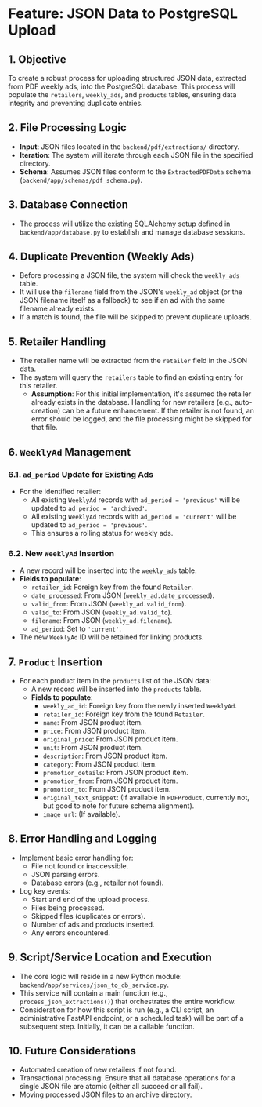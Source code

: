 # Feature: JSON Data to PostgreSQL Upload

## 1. Objective

To create a robust process for uploading structured JSON data, extracted from PDF weekly ads, into the PostgreSQL database. This process will populate the `retailers`, `weekly_ads`, and `products` tables, ensuring data integrity and preventing duplicate entries.

## 2. File Processing Logic

- **Input**: JSON files located in the `backend/pdf/extractions/` directory.
- **Iteration**: The system will iterate through each JSON file in the specified directory.
- **Schema**: Assumes JSON files conform to the `ExtractedPDFData` schema (`backend/app/schemas/pdf_schema.py`).

## 3. Database Connection

- The process will utilize the existing SQLAlchemy setup defined in `backend/app/database.py` to establish and manage database sessions.

## 4. Duplicate Prevention (Weekly Ads)

- Before processing a JSON file, the system will check the `weekly_ads` table.
- It will use the `filename` field from the JSON's `weekly_ad` object (or the JSON filename itself as a fallback) to see if an ad with the same filename already exists.
- If a match is found, the file will be skipped to prevent duplicate uploads.

## 5. Retailer Handling

- The retailer name will be extracted from the `retailer` field in the JSON data.
- The system will query the `retailers` table to find an existing entry for this retailer.
  - **Assumption**: For this initial implementation, it's assumed the retailer already exists in the database. Handling for new retailers (e.g., auto-creation) can be a future enhancement. If the retailer is not found, an error should be logged, and the file processing might be skipped for that file.

## 6. `WeeklyAd` Management

### 6.1. `ad_period` Update for Existing Ads

- For the identified retailer:
  - All existing `WeeklyAd` records with `ad_period = 'previous'` will be updated to `ad_period = 'archived'`.
  - All existing `WeeklyAd` records with `ad_period = 'current'` will be updated to `ad_period = 'previous'`.
  - This ensures a rolling status for weekly ads.

### 6.2. New `WeeklyAd` Insertion

- A new record will be inserted into the `weekly_ads` table.
- **Fields to populate**:
  - `retailer_id`: Foreign key from the found `Retailer`.
  - `date_processed`: From JSON (`weekly_ad.date_processed`).
  - `valid_from`: From JSON (`weekly_ad.valid_from`).
  - `valid_to`: From JSON (`weekly_ad.valid_to`).
  - `filename`: From JSON (`weekly_ad.filename`).
  - `ad_period`: Set to `'current'`.
- The new `WeeklyAd` ID will be retained for linking products.

## 7. `Product` Insertion

- For each product item in the `products` list of the JSON data:
  - A new record will be inserted into the `products` table.
  - **Fields to populate**:
    - `weekly_ad_id`: Foreign key from the newly inserted `WeeklyAd`.
    - `retailer_id`: Foreign key from the found `Retailer`.
    - `name`: From JSON product item.
    - `price`: From JSON product item.
    - `original_price`: From JSON product item.
    - `unit`: From JSON product item.
    - `description`: From JSON product item.
    - `category`: From JSON product item.
    - `promotion_details`: From JSON product item.
    - `promotion_from`: From JSON product item.
    - `promotion_to`: From JSON product item.
    - `original_text_snippet`: (If available in `PDFProduct`, currently not, but good to note for future schema alignment).
    - `image_url`: (If available).

## 8. Error Handling and Logging

- Implement basic error handling for:
  - File not found or inaccessible.
  - JSON parsing errors.
  - Database errors (e.g., retailer not found).
- Log key events:
  - Start and end of the upload process.
  - Files being processed.
  - Skipped files (duplicates or errors).
  - Number of ads and products inserted.
  - Any errors encountered.

## 9. Script/Service Location and Execution

- The core logic will reside in a new Python module: `backend/app/services/json_to_db_service.py`.
- This service will contain a main function (e.g., `process_json_extractions()`) that orchestrates the entire workflow.
- Consideration for how this script is run (e.g., a CLI script, an administrative FastAPI endpoint, or a scheduled task) will be part of a subsequent step. Initially, it can be a callable function.

## 10. Future Considerations

- Automated creation of new retailers if not found.
- Transactional processing: Ensure that all database operations for a single JSON file are atomic (either all succeed or all fail).
- Moving processed JSON files to an archive directory.
